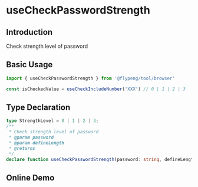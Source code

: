 # useCheckPasswordStrength

## Introduction

Check strength level of password

## Basic Usage

```ts
import { useCheckPasswordStrength } from '@flypeng/tool/browser'

const isCheckedValue = useCheckIncludeNumber('XXX') // 0 | 1 | 2 | 3
```

## Type Declaration

```ts
type StrengthLevel = 0 | 1 | 2 | 3;
/**
 * Check strength level of password
 * @param password
 * @param defineLength
 * @returns
 */
declare function useCheckPasswordStrength(password: string, defineLength?: number): StrengthLevel;
```

## Online Demo
		
<preview path="./index.vue" title="useCheckPasswordStrength" description="Check strength level of password"></preview>
